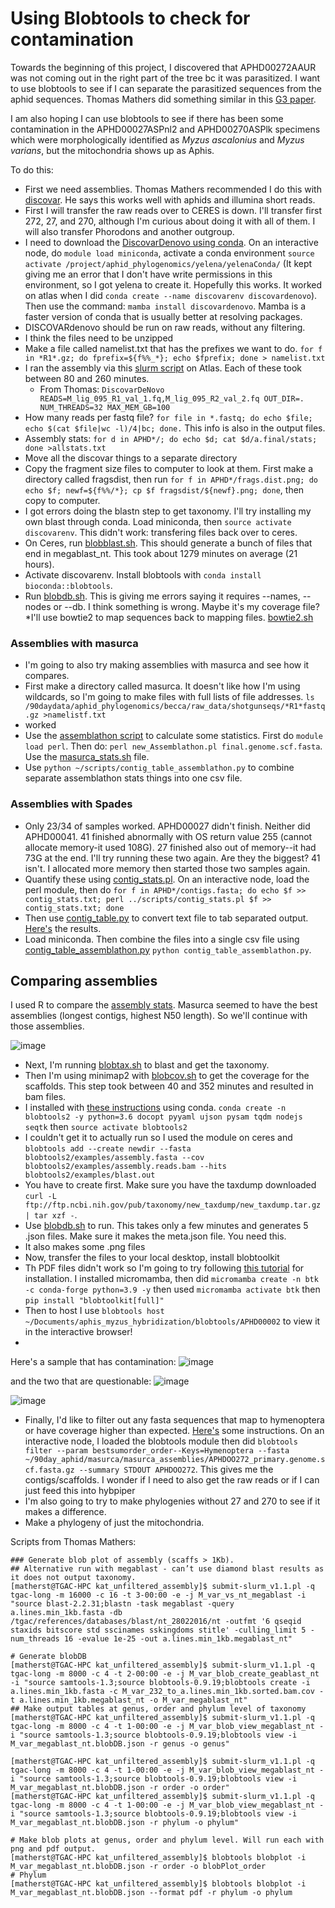 # Using Blobtools to check for contamination

Towards the beginning of this project, I discovered that APHD00272AAUR was not coming out in the right part of the tree bc it was parasitized. I want to use blobtools to see if I can separate the parasitized sequences from the aphid sequences. Thomas Mathers did something similar in this [G3 paper](https://academic.oup.com/g3journal/article/10/3/899/6026189).

I am also hoping I can use blobtools to see if there has been some contamination in the APHD00027ASPnl2 and APHD00270ASPlk specimens which were morphologically identified as *Myzus ascalonius* and *Myzus varians*, but the mitochondria shows up as Aphis.

To do this:
* First we need assemblies. Thomas Mathers recommended I do this with [discovar](https://github.com/broadinstitute/discovar_de_novo). He says this works well with aphids and illumina short reads.
* First I will transfer the raw reads over to CERES is down. I'll transfer first 272, 27, and 270, although I'm curious about doing it with all of them. I will also transfer Phorodons and another outgroup.
* I need to download the [DiscovarDenovo using conda](https://bioconda.github.io/recipes/discovar-denovo/README.html). On an interactive node, do `module load miniconda`, activate a conda environment `source activate /project/aphid_phylogenomics/yelena/yelenaConda/` (It kept giving me an error that I don't have write permissions in this environment, so I got yelena to create it. Hopefully this works. It worked on atlas when I did `conda create --name discovarenv discovardenovo`). Then use the command: `mamba install discovardenovo`. Mamba is a faster version of conda that is usually better at resolving packages. 
* DISCOVARdenovo should be run on raw reads, without any filtering.
* I think the files need to be unzipped
* Make a file called namelist.txt that has the prefixes we want to do. `for f in *R1*.gz; do fprefix=${f%%_*}; echo $fprefix; done > namelist.txt`
* I ran the assembly via this [slurm script](scripts/discovar_atlas.sh) on Atlas. Each of these took between 80 and 260 minutes.
   * From Thomas: `DiscovarDeNovo READS=M_lig_095_R1_val_1.fq,M_lig_095_R2_val_2.fq OUT_DIR=. NUM_THREADS=32 MAX_MEM_GB=100`
* How many reads per fastq file? `for file in *.fastq; do echo $file; echo $(cat $file|wc -l)/4|bc; done.` This info is also in the output files.
* Assembly stats: `for d in APHD*/; do echo $d; cat $d/a.final/stats; done >allstats.txt`
* Move all the discovar things to a separate directory
* Copy the fragment size files to computer to look at them. First make a directory called fragsdist, then run `for f in APHD*/frags.dist.png; do echo $f; newf=${f%%/*}; cp $f fragsdist/${newf}.png; done`, then copy to computer.
* I got errors doing the blastn step to get taxonomy. I'll try installing my own blast through conda. Load miniconda, then `source activate discovarenv`. This didn't work: transfering files back over to ceres.
* On Ceres, run [blobblast.sh](scripts/blobblast.sh). This should generate a bunch of files that end in megablast_nt. This took about 1279 minutes on average (21 hours). 
* Activate discovarenv. Install blobtools with `conda install bioconda::blobtools`.
* Run [blobdb.sh](scripts/blobdb.sh). This is giving me errors saying it requires --names, --nodes or --db. I think something is wrong. Maybe it's my coverage file?
*I'll use bowtie2 to map sequences back to mapping files. [bowtie2.sh](scripts/bowtie2.sh)

### Assemblies with masurca
* I'm going to also try making assemblies with masurca and see how it compares.
* First make a directory called masurca. It doesn't like how I'm using wildcards, so I'm going to make files with full lists of file addresses. `ls /90daydata/aphid_phylogenomics/becca/raw_data/shotgunseqs/*R1*fastq.gz >namelistf.txt`
* worked
* Use the [assemblathon script](https://github.com/ISUGIFsingularity/utilities/blob/master/utilities/new_Assemblathon.pl) to calculate some statistics. First do `module load perl`. Then do: `perl new_Assemblathon.pl final.genome.scf.fasta`. Use the [masurca_stats.sh](scripts/masurca_stats.sh) file.
* Use `python ~/scripts/contig_table_assemblathon.py` to combine separate assemblathon stats things into one csv file.

### Assemblies with Spades
* Only 23/34 of samples worked. APHD00027 didn't finish. Neither did APHD00041. 41 finished abnormally with OS return value 255 (cannot allocate memory-it used 108G). 27 finished also out of memory--it had 73G at the end. I'll try running these two again. Are they the biggest? 41 isn't. I allocated more memory then started those two samples again.
* Quantify these using [contig_stats.pl](https://github.com/KorfLab/Perl_utils/blob/master/contig_stats.pl). On an interactive node, load the perl module, then do `for f in APHD*/contigs.fasta; do echo $f >> contig_stats.txt; perl ../scripts/contig_stats.pl $f >> contig_stats.txt; done`
* Then use [contig_table.py](scripts/contig_table.py) to convert text file to tab separated output. [Here's](https://docs.google.com/spreadsheets/d/1lA_A7v1McQYVXbxUdtAB53EJPoQIcvBhJ5BX2rukXvc/edit#gid=1651959159) the results.
* Load miniconda. Then combine the files into a single csv file using [contig_table_assemblathon.py](scripts/contig_table_assemblathon.py) `python contig_table_assemblathon.py`.


## Comparing assemblies
I used R to compare the [assembly stats](scripts/comparing_assemblies.r). Masurca seemed to have the best assemblies (longest contigs, highest N50 length). So we'll continue with those assemblies.

![image](figs/n_contigs_avgContigSize.png)

* Next, I'm running [blobtax.sh](scripts/blobtax.sh) to blast and get the taxonomy.
* Then I'm using minimap2 with [blobcov.sh](scripts/blobcov.sh) to get the coverage for the scaffolds. This step took between 40 and 352 minutes and resulted in bam files.
* I installed with [these instructions](https://blobtoolkit.genomehubs.org/blobtools2/blobtools2-tutorials/getting-started-with-blobtools2/) using conda. `conda create -n blobtools2 -y python=3.6 docopt pyyaml ujson pysam tqdm nodejs seqtk` then `source activate blobtools2`
* I couldn't get it to actually run so I used the module on ceres and `blobtools add --create newdir --fasta blobtools2/examples/assembly.fasta --cov blobtools2/examples/assembly.reads.bam --hits blobtools2/examples/blast.out`
* You have to create first. Make sure you have the taxdump downloaded `curl -L ftp://ftp.ncbi.nih.gov/pub/taxonomy/new_taxdump/new_taxdump.tar.gz | tar xzf -`.
* Use [blobdb.sh](scripts/blobdb.sh) to run. This takes only a few minutes and generates 5 .json files. Make sure it makes the meta.json file. You need this.
* It also makes some .png files
* Now, transfer the files to your local desktop, install blobtoolkit
* Th PDF files didn't work so I'm going to try following [this tutorial](https://bga23.org/btk-cli/materials/#details) for installation. I installed micromamba, then did `micromamba create -n btk -c conda-forge python=3.9 -y` then used `micromamba activate btk` then `pip install "blobtoolkit[full]"`
* Then to host I use `blobtools host ~/Documents/aphis_myzus_hybridization/blobtools/APHD00002` to view it in the interactive browser!
* 

Here's a sample that has contamination:
![image](figs/APHDOO272.blob.circle.png)

and the two that are questionable:
![image](figs/APHDOO270.blob.circle.png)

![image](figs/APHD00027.blob.circle.png)


* Finally, I'd like to filter out any fasta sequences that map to hymenoptera or have coverage higher than expected. [Here's](https://blobtoolkit.genomehubs.org/blobtools2/blobtools2-tutorials/filtering-a-dataset/) some instructions. On an interactive node, I loaded the blobtools module then did `blobtools filter --param bestsumorder_order--Keys=Hymenoptera --fasta ~/90day_aphid/masurca/masurca_assemblies/APHDOO272_primary.genome.scf.fasta.gz --summary STDOUT APHDOO272`. This gives me the contigs/scaffolds. I wonder if I need to also get the raw reads or if I can just feed this into hybpiper
* I'm also going to try to make phylogenies without 27 and 270 to see if it makes a difference.
* Make a phylogeny of just the mitochondria. 

Scripts from Thomas Mathers:
```
### Generate blob plot of assembly (scaffs > 1Kb).
## Alternative run with megablast - can’t use diamond blast results as it does not output taxonomy. 
[matherst@TGAC-HPC kat_unfiltered_assembly]$ submit-slurm_v1.1.pl -q tgac-long -m 16000 -c 16 -t 3-00:00 -e -j M_var_vs_nt_megablast -i "source blast-2.2.31;blastn -task megablast -query a.lines.min_1kb.fasta -db /tgac/references/databases/blast/nt_28022016/nt -outfmt '6 qseqid staxids bitscore std sscinames sskingdoms stitle' -culling_limit 5 -num_threads 16 -evalue 1e-25 -out a.lines.min_1kb.megablast_nt"

# Generate blobDB
[matherst@TGAC-HPC kat_unfiltered_assembly]$ submit-slurm_v1.1.pl -q tgac-long -m 8000 -c 4 -t 2-00:00 -e -j M_var_blob_create_geablast_nt -i "source samtools-1.3;source blobtools-0.9.19;blobtools create -i a.lines.min_1kb.fasta -c M_var_232_to_a.lines.min_1kb.sorted.bam.cov -t a.lines.min_1kb.megablast_nt -o M_var_megablast_nt"
## Make output tables at genus, order and phylum level of taxonomy
[matherst@TGAC-HPC kat_unfiltered_assembly]$ submit-slurm_v1.1.pl -q tgac-long -m 8000 -c 4 -t 1-00:00 -e -j M_var_blob_view_megablast_nt -i "source samtools-1.3;source blobtools-0.9.19;blobtools view -i M_var_megablast_nt.blobDB.json -r genus -o genus"

[matherst@TGAC-HPC kat_unfiltered_assembly]$ submit-slurm_v1.1.pl -q tgac-long -m 8000 -c 4 -t 1-00:00 -e -j M_var_blob_view_megablast_nt -i "source samtools-1.3;source blobtools-0.9.19;blobtools view -i M_var_megablast_nt.blobDB.json -r order -o order"
[matherst@TGAC-HPC kat_unfiltered_assembly]$ submit-slurm_v1.1.pl -q tgac-long -m 8000 -c 4 -t 1-00:00 -e -j M_var_blob_view_megablast_nt -i "source samtools-1.3;source blobtools-0.9.19;blobtools view -i M_var_megablast_nt.blobDB.json -r phylum -o phylum"

# Make blob plots at genus, order and phylum level. Will run each with png and pdf output. 
[matherst@TGAC-HPC kat_unfiltered_assembly]$ blobtools blobplot -i M_var_megablast_nt.blobDB.json -r order -o blobPlot_order
# Phylum
[matherst@TGAC-HPC kat_unfiltered_assembly]$ blobtools blobplot -i M_var_megablast_nt.blobDB.json --format pdf -r phylum -o phylum
```
